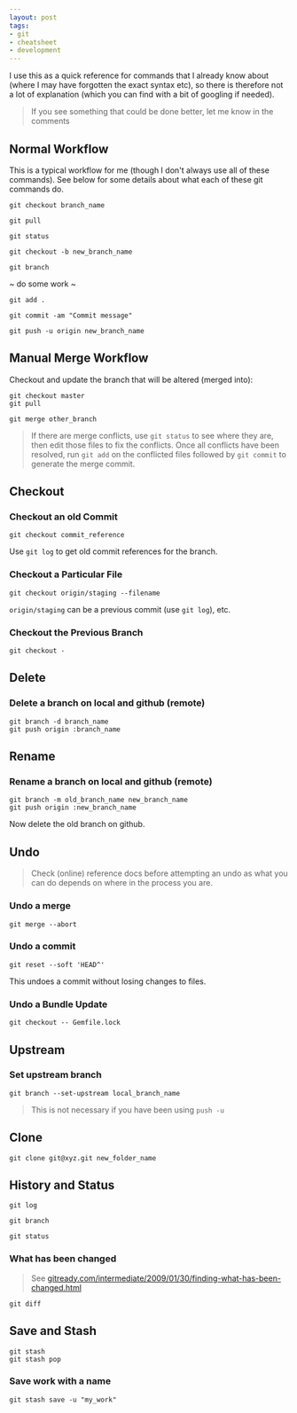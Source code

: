 ```yaml
---
layout: post
tags:
- git
- cheatsheet
- development
---
```


I use this as a quick reference for commands that I already know about (where I may have
forgotten the exact syntax etc), so there is therefore not a lot of explanation (which you can find
with a bit of googling if needed).

> If you see something that could be done better, let me know in the comments

## Normal Workflow

This is a typical workflow for me (though I don't always use all of these commands). See below for
some details about what each of these git commands do.

```
git checkout branch_name
```

```
git pull
```

```
git status
```

```
git checkout -b new_branch_name
```

```
git branch

```

~ do some work ~

```
git add .
```

```
git commit -am "Commit message"
```

```
git push -u origin new_branch_name
```

## Manual Merge Workflow

Checkout and update the branch that will be altered (merged into):

```
git checkout master
git pull
```

```
git merge other_branch
```

> If there are merge conflicts, use `git status` to see where they are, then edit those
> files to fix the conflicts.
> Once all conflicts have been resolved, run `git add` on the conflicted files followed
> by `git commit` to generate the merge commit.

## Checkout

### Checkout an old Commit

```
git checkout commit_reference
```

Use `git log` to get old commit references for the branch.

### Checkout a Particular File

```
git checkout origin/staging --filename
```

`origin/staging` can be a previous commit (use `git log`), etc.

### Checkout the Previous Branch

```
git checkout -
```

## Delete

### Delete a branch on local and github (remote)

```
git branch -d branch_name
git push origin :branch_name
```

## Rename

### Rename a branch on local and github (remote)

```
git branch -m old_branch_name new_branch_name
git push origin :new_branch_name
```

Now delete the old branch on github.

## Undo

> Check (online) reference docs before attempting an undo as what you can do depends on where
> in the process you are.

### Undo a merge

```
git merge --abort
```

### Undo a commit

```
git reset --soft 'HEAD^'
```

This undoes a commit without losing changes to files.

### Undo a Bundle Update

```
git checkout -- Gemfile.lock
```

## Upstream

### Set upstream branch

```
git branch --set-upstream local_branch_name
```

> This is not necessary if you have been using `push -u`

## Clone

```
git clone git@xyz.git new_folder_name
```

## History and Status

```
git log
```

```
git branch
```

```
git status
```

### What has been changed

> See [gitready.com/intermediate/2009/01/30/finding-what-has-been-changed.html](http://gitready.com/intermediate/2009/01/30/finding-what-has-been-changed.html)

```
git diff
```

## Save and Stash

```
git stash
git stash pop
```

### Save work with a name

```
git stash save -u "my_work"
```
